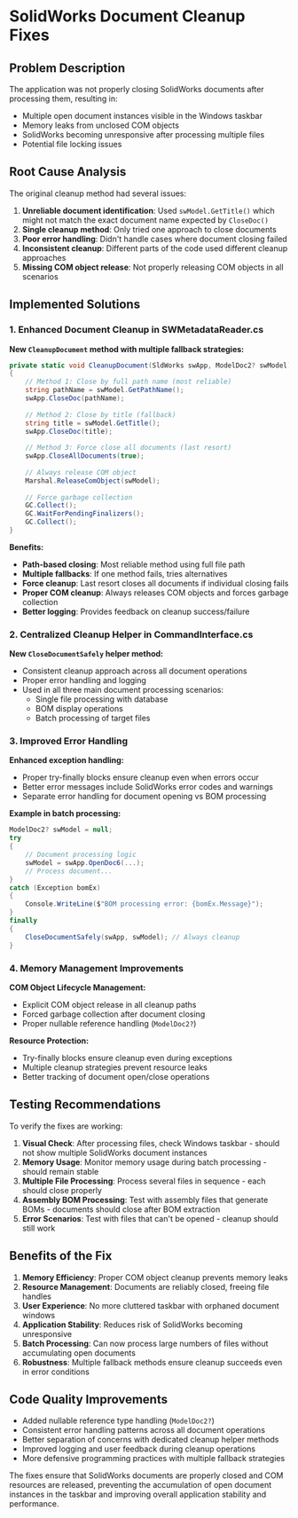 # SolidWorks Document Cleanup Fixes

## Problem Description
The application was not properly closing SolidWorks documents after processing them, resulting in:
- Multiple open document instances visible in the Windows taskbar
- Memory leaks from unclosed COM objects
- SolidWorks becoming unresponsive after processing multiple files
- Potential file locking issues

## Root Cause Analysis
The original cleanup method had several issues:

1. **Unreliable document identification**: Used `swModel.GetTitle()` which might not match the exact document name expected by `CloseDoc()`
2. **Single cleanup method**: Only tried one approach to close documents
3. **Poor error handling**: Didn't handle cases where document closing failed
4. **Inconsistent cleanup**: Different parts of the code used different cleanup approaches
5. **Missing COM object release**: Not properly releasing COM objects in all scenarios

## Implemented Solutions

### 1. Enhanced Document Cleanup in SWMetadataReader.cs

**New `CleanupDocument` method with multiple fallback strategies:**

```csharp
private static void CleanupDocument(SldWorks swApp, ModelDoc2? swModel)
{
    // Method 1: Close by full path name (most reliable)
    string pathName = swModel.GetPathName();
    swApp.CloseDoc(pathName);
    
    // Method 2: Close by title (fallback)
    string title = swModel.GetTitle();
    swApp.CloseDoc(title);
    
    // Method 3: Force close all documents (last resort)
    swApp.CloseAllDocuments(true);
    
    // Always release COM object
    Marshal.ReleaseComObject(swModel);
    
    // Force garbage collection
    GC.Collect();
    GC.WaitForPendingFinalizers();
    GC.Collect();
}
```

**Benefits:**
- **Path-based closing**: Most reliable method using full file path
- **Multiple fallbacks**: If one method fails, tries alternatives
- **Force cleanup**: Last resort closes all documents if individual closing fails
- **Proper COM cleanup**: Always releases COM objects and forces garbage collection
- **Better logging**: Provides feedback on cleanup success/failure

### 2. Centralized Cleanup Helper in CommandInterface.cs

**New `CloseDocumentSafely` helper method:**
- Consistent cleanup approach across all document operations
- Proper error handling and logging
- Used in all three main document processing scenarios:
  - Single file processing with database
  - BOM display operations
  - Batch processing of target files

### 3. Improved Error Handling

**Enhanced exception handling:**
- Proper try-finally blocks ensure cleanup even when errors occur
- Better error messages include SolidWorks error codes and warnings
- Separate error handling for document opening vs BOM processing

**Example in batch processing:**
```csharp
ModelDoc2? swModel = null;
try
{
    // Document processing logic
    swModel = swApp.OpenDoc6(...);
    // Process document...
}
catch (Exception bomEx)
{
    Console.WriteLine($"BOM processing error: {bomEx.Message}");
}
finally
{
    CloseDocumentSafely(swApp, swModel); // Always cleanup
}
```

### 4. Memory Management Improvements

**COM Object Lifecycle Management:**
- Explicit COM object release in all cleanup paths
- Forced garbage collection after document closing
- Proper nullable reference handling (`ModelDoc2?`)

**Resource Protection:**
- Try-finally blocks ensure cleanup even during exceptions
- Multiple cleanup strategies prevent resource leaks
- Better tracking of document open/close operations

## Testing Recommendations

To verify the fixes are working:

1. **Visual Check**: After processing files, check Windows taskbar - should not show multiple SolidWorks document instances
2. **Memory Usage**: Monitor memory usage during batch processing - should remain stable
3. **Multiple File Processing**: Process several files in sequence - each should close properly
4. **Assembly BOM Processing**: Test with assembly files that generate BOMs - documents should close after BOM extraction
5. **Error Scenarios**: Test with files that can't be opened - cleanup should still work

## Benefits of the Fix

1. **Memory Efficiency**: Proper COM object cleanup prevents memory leaks
2. **Resource Management**: Documents are reliably closed, freeing file handles
3. **User Experience**: No more cluttered taskbar with orphaned document windows
4. **Application Stability**: Reduces risk of SolidWorks becoming unresponsive
5. **Batch Processing**: Can now process large numbers of files without accumulating open documents
6. **Robustness**: Multiple fallback methods ensure cleanup succeeds even in error conditions

## Code Quality Improvements

- Added nullable reference type handling (`ModelDoc2?`)
- Consistent error handling patterns across all document operations
- Better separation of concerns with dedicated cleanup helper methods
- Improved logging and user feedback during cleanup operations
- More defensive programming practices with multiple fallback strategies

The fixes ensure that SolidWorks documents are properly closed and COM resources are released, preventing the accumulation of open document instances in the taskbar and improving overall application stability and performance.